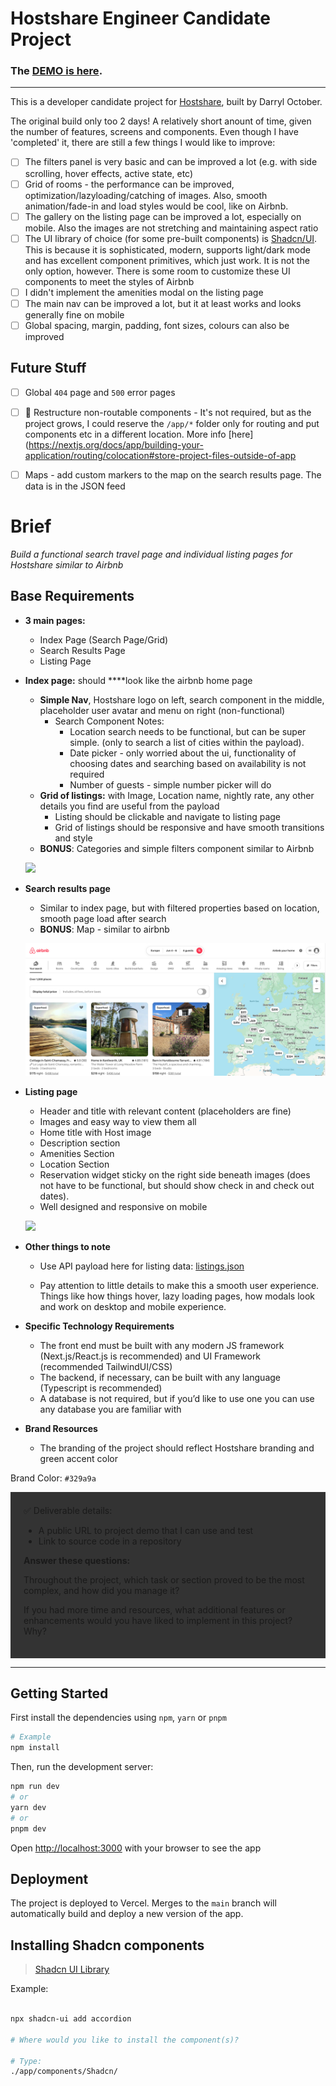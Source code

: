 # Hostshare Engineer Candidate Project

### The [DEMO is here](https://hostshare-darryl-october.vercel.app/).

---


This is a developer candidate project for [Hostshare](https://www.hostshare.co/), built by Darryl October.

The original build only too 2 days! A relatively short anount of time, given the number of features, screens and components. Even though I have 'completed' it, there are still a few things I would like to improve:

- [ ] The filters panel is very basic and can be improved a lot (e.g. with side scrolling, hover effects, active state, etc)
- [ ] Grid of rooms - the performance can be improved, optimization/lazyloading/catching of images. Also, smooth animation/fade-in and load styles would be cool, like on Airbnb.
- [ ] The gallery on the listing page can be improved a lot, especially on mobile. Also the images are not stretching and maintaining aspect ratio
- [ ] The UI library of choice (for some pre-built components) is [Shadcn/UI](https://ui.shadcn.com/). This is because it is sophisticated, modern, supports light/dark mode and has excellent component primitives, which just work. It is not the only option, however. There is some room to customize these UI components to meet the styles of Airbnb
- [ ] I didn't implement the amenities modal on the listing page
- [ ] The main nav can be improved a lot, but it at least works and looks generally fine on mobile
- [ ] Global spacing, margin, padding, font sizes, colours can also be improved

## Future Stuff

- [ ] Global `404` page and `500` error pages
- [ ] 🤔 Restructure non-routable components - It's not required, but as the project grows, I could reserve the `/app/*` folder only for routing and put components etc in a different location. More info [here](https://nextjs.org/docs/app/building-your-application/routing/colocation#store-project-files-outside-of-app
- [ ] Maps - add custom markers to the map on the search results page. The data is in the JSON feed


# Brief

_Build a functional search travel page and individual listing pages for Hostshare similar to Airbnb_

## **Base Requirements**

- **3 main pages:**
    - Index Page (Search Page/Grid)
    - Search Results Page
    - Listing Page
    
- **Index page:** should ****look like the airbnb home page
    - **Simple Nav**, Hostshare logo on left, search component in the middle, placeholder user avatar and menu on right (non-functional)
        - Search Component Notes:
            - Location search needs to be functional, but can be super simple. (only to search a list of cities within the payload).
            - Date picker - only worried about the ui, functionality of choosing dates and searching based on availability is not required
            - Number of guests - simple number picker will do
    - **Grid of listings:** with Image, Location name, nightly rate, any other details you find are useful from the payload
        - Listing should be clickable and navigate to listing page
        - Grid of listings should be responsive and have smooth transitions and style
    - **BONUS**: Categories and simple filters component similar to Airbnb

    ![](./public/diagrams/index-page.png)

- **Search results page**
    - Similar to index page, but with filtered properties based on location, smooth page load after search
    - **BONUS**: Map - similar to airbnb

    ![](./public/diagrams/search-results.png)

- **Listing page**
    - Header and title with relevant content (placeholders are fine)
    - Images and easy way to view them all
    - Home title with Host image
    - Description section
    - Amenities Section
    - Location Section
    - Reservation widget sticky on the right side beneath images (does not have to be functional, but should show check in and check out dates).
    - Well designed and responsive on mobile

    ![](./public/diagrams/listing.png)

- **Other things to note**
    - Use API payload here for listing data:
        [listings.json](https://s3-us-west-2.amazonaws.com/secure.notion-static.com/24643894-e5c3-4c40-974a-52594f581e03/listings.json)
        
    - Pay attention to little details to make this a smooth user experience. Things like how things hover, lazy loading pages, how modals look and work on desktop and mobile experience.

- **Specific Technology Requirements**
    - The front end must be built with any modern JS framework (Next.js/React.js is recommended) and UI Framework (recommended TailwindUI/CSS)
    - The backend, if necessary, can be built with any language (Typescript is recommended)
    - A database is not required, but if you’d like to use one you can use any database you are familiar with
    
- **Brand Resources**
    - The branding of the project should reflect Hostshare branding and green accent color

Brand Color: `#329a9a`


<aside style="padding: 1.5em; background-color: #333;">
✅ Deliverable details:

- A public URL to project demo that I can use and test
- Link to source code in a repository

**Answer these questions:** 

Throughout the project, which task or section proved to be the most complex, and how did you manage it? 

If you had more time and resources, what additional features or enhancements would you have liked to implement in this project? Why?

</aside>

---

## Getting Started

First install the dependencies using `npm`, `yarn` or `pnpm`

```bash
# Example
npm install
```

Then, run the development server:

```bash
npm run dev
# or
yarn dev
# or
pnpm dev
```

Open [http://localhost:3000](http://localhost:3000) with your browser to see the app


## Deployment

The project is deployed to Vercel. Merges to the `main` branch will automatically build and deploy a new version of the app.

## Installing Shadcn components

> [Shadcn UI Library](https://ui.shadcn.com/docs/components/accordion)

Example:

```bash

npx shadcn-ui add accordion

# Where would you like to install the component(s)?

# Type:
./app/components/Shadcn/

```